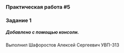 ### Практическая работа #5
### Задание 1

##### Добавлено с помощью консоли.

Выполнил
Шафоростов Алексей Сергеевич
УВП-313

